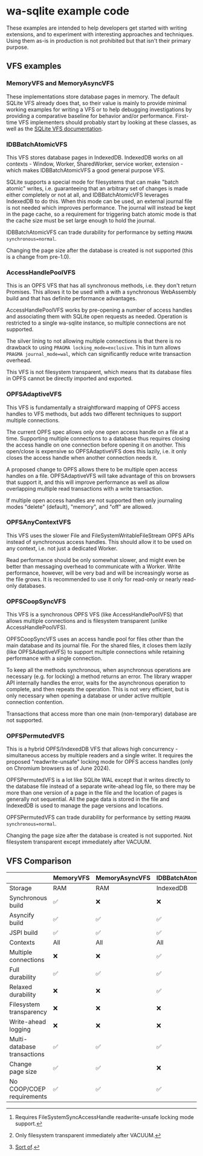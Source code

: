 # wa-sqlite example code
These examples are intended to help developers get started with writing extensions,
and to experiment with interesting approaches and techniques. Using them as-is in
production is not prohibited but that isn't their primary purpose.

## VFS examples
### MemoryVFS and MemoryAsyncVFS
These implementations store database pages in memory. The default SQLite VFS already does that, so their value is mainly to provide minimal working examples for writing a VFS or to help debugging investigations by providing a comparative baseline for behavior and/or performance. First-time VFS implementers should probably start by looking at these classes, as well as the [SQLite VFS documentation](https://www.sqlite.org/vfs.html).

### IDBBatchAtomicVFS
This VFS stores database pages in IndexedDB. IndexedDB works on all contexts - Window, Worker, SharedWorker, service worker, extension - which makes IDBBatchAtomicVFS a good general purpose VFS.

SQLite supports a special mode for filesystems that can make "batch atomic" writes, i.e. guaranteeing that an arbitrary set of changes is made either completely or not at all, and IDBBatchAtomicVFS leverages IndexedDB to do this. When this mode can be used, an external journal file is not needed which improves performance. The journal will instead be kept in the page cache, so a requirement for triggering batch atomic mode is that the cache size must be set large enough to hold the journal.

IDBBatchAtomicVFS can trade durability for performance by setting `PRAGMA synchronous=normal`.

Changing the page size after the database is created is not supported (this is a change from pre-1.0).

### AccessHandlePoolVFS
This is an OPFS VFS that has all synchronous methods, i.e. they don't return Promises. This allows it to be used with a with a synchronous WebAssembly build and that has definite performance advantages.

AccessHandlePoolVFS works by pre-opening a number of access handles and associating them with SQLite open requests as needed. Operation is restricted to a single wa-sqlite instance, so multiple connections are not supported.

The silver lining to not allowing multiple connections is that there is no drawback to using `PRAGMA locking_mode=exclusive`. This in turn allows `PRAGMA journal_mode=wal`, which can significantly reduce write transaction overhead.

This VFS is not filesystem transparent, which means that its database files in OPFS cannot be directly imported and exported.

### OPFSAdaptiveVFS
This VFS is fundamentally a straightforward mapping of OPFS access handles to VFS methods, but adds two different techniques to support multiple connections.

The current OPFS spec allows only one open access handle on a file at a time. Supporting multiple connections to a database thus requires closing the access handle on one connection before opening it on another. This open/close is expensive so OPFSAdaptiveVFS does this lazily, i.e. it only closes the access handle when another connection needs it.

A proposed change to OPFS allows there to be multiple open access handles on a file. OPFSAdaptiveVFS will take advantage of this on browsers that support it, and this will improve performance as well as allow overlapping multiple read transactions with a write transaction.

If multiple open access handles are not supported then only journaling modes "delete" (default), "memory", and "off" are allowed.

### OPFSAnyContextVFS
This VFS uses the slower File and FileSystemWritableFileStream OPFS APIs instead of synchronous access handles. This should allow it to be used on any context, i.e. not just a dedicated Worker.

Read performance should be only somewhat slower, and might even be better than messaging overhead to communicate with a Worker. Write performance, however, will be very bad and will be increasingly worse as the file grows. It is recommended to use it only for read-only or nearly read-only databases.

### OPFSCoopSyncVFS
This VFS is a synchronous OPFS VFS (like AccessHandlePoolVFS) that allows multiple connections and is filesystem transparent (unlike AccessHandlePoolVFS).

OPFSCoopSyncVFS uses an access handle pool for files other than the main database and its journal file. For the shared files, it closes them lazily (like OPFSAdaptiveVFS) to support multiple connections while retaining performance with a single connection.

To keep all the methods synchronous, when asynchronous operations are necessary (e.g. for locking) a method returns an error. The library wrapper API internally handles the error, waits for the asynchronous operation to complete, and then repeats the operation. This is not very efficient, but is only necessary when opening a database or under active multiple connection contention.

Transactions that access more than one main (non-temporary) database are not supported.

### OPFSPermutedVFS
This is a hybrid OPFS/IndexedDB VFS that allows high concurrency - simultaneous access by multiple readers and a single writer. It requires the proposed "readwrite-unsafe" locking mode for OPFS access handles (only on Chromium browsers as of June 2024).

OPFSPermutedVFS is a lot like SQLite WAL except that it writes directly to the database file instead of a separate write-ahead log file, so there may be more than one version of a page in the file and the location of pages is generally not sequential. All the page data is stored in the file and IndexedDB is used to manage the page versions and locations.

OPFSPermutedVFS can trade durability for performance by setting `PRAGMA synchronous=normal`.

Changing the page size after the database is created is not supported. Not filesystem transparent except immediately after VACUUM.

## VFS Comparison

||MemoryVFS|MemoryAsyncVFS|IDBBatchAtomicVFS|OPFSAdaptiveVFS|AccessHandlePoolVFS|OPFSAnyContextVFS|OPFSCoopSyncVFS|OPFSPermutedVFS|
|-|-|-|-|-|-|-|-|-|
|Storage|RAM|RAM|IndexedDB|OPFS|OPFS|OPFS|OPFS|OPFS/IndexedDB|
|Synchronous build|✅|:x:|:x:|:x:|✅|:x:|✅|:x:|
|Asyncify build|✅|✅|✅|✅|✅|✅|✅|
|JSPI build|✅|✅|✅|✅|✅|✅|✅|✅|
|Contexts|All|All|All|Worker|Worker|All|Worker|Worker|
|Multiple connections|:x:|:x:|✅|✅|:x:|✅|✅|✅[^1]|
|Full durability|✅|✅|✅|✅|✅|✅|✅|✅|
|Relaxed durability|:x:|:x:|✅|:x:|:x:|:x:|:x:|✅|
|Filesystem transparency|:x:|:x:|:x:|✅|:x:|✅|✅|:x:[^2]|
|Write-ahead logging|:x:|:x:|:x:|:x:|:x:|:x:|:x:|✅[^3]|
|Multi-database transactions|✅|✅|✅|✅|✅|✅|:x:|✅|
|Change page size|✅|✅|:x:|✅|✅|✅|✅|:x:|
|No COOP/COEP requirements|✅|✅|✅|✅|✅|✅|✅|✅|

[^1]: Requires FileSystemSyncAccessHandle readwrite-unsafe locking mode support.
[^2]: Only filesystem transparent immediately after VACUUM.
[^3]: [Sort of](https://github.com/rhashimoto/wa-sqlite/discussions/152).

